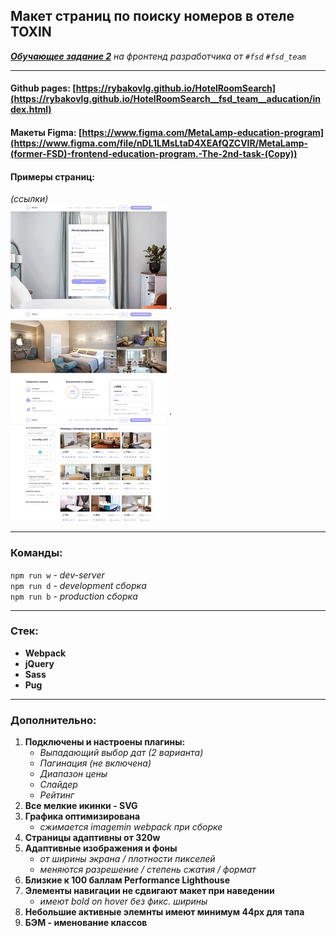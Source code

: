 ## Макет страниц по поиску номеров в отеле TOXIN
*[**Обучающее задание 2**](https://rizzoma.com/topic/d5c429337bcaa70548fb5aeedee6d92b/0_b_8ndo_78h6s/) на фронтенд разработчика от `#fsd` `#fsd_team`*

-----
#### Github pages: [https://rybakovlg.github.io/HotelRoomSearch](https://rybakovlg.github.io/HotelRoomSearch__fsd_team__aducation/index.html)
#### Макеты Figma: [https://www.figma.com/MetaLamp-education-program](https://www.figma.com/file/nDL1LMsLtaD4XEAfQZCVIR/MetaLamp-(former-FSD)-frontend-education-program.-The-2nd-task-(Copy))
#### Примеры страниц:
*(ссылки)* </br>
[![reg-page](pages_img/Screenshot_2.jpg "Регистрация")](https://rybakovlg.github.io/HotelRoomSearch__fsd_team__aducation/app/registration-page.html) .
[![info-page](pages_img/Screenshot_4.jpg "Подробнее")](https://rybakovlg.github.io/HotelRoomSearch__fsd_team__aducation/app/room-details.html) .
[![search-page](pages_img/Screenshot_3.jpg "Поиск")](https://rybakovlg.github.io/HotelRoomSearch__fsd_team__aducation/app/search-room.html)

----
### Команды:
`npm run w` - *dev-server* </br>
`npm run d` - *development сборка* </br>
`npm run b` - *production сборка*

----
### Стек:
- **Webpack**
- **jQuery**
- **Sass**
- **Pug**

----
### Дополнительно:
1. **Подключены и настроены плагины:**
    - *Выпадающий выбор дат (2 варианта)*
    - *Пагинация (не включена)*
    - *Диапазон цены*
    - *Слайдер*
    - *Рейтинг*
2. **Все мелкие икинки - SVG**
3. **Графика оптимизирована**
    - *сжимается imagemin webpack при сборке*
4. **Страницы адаптивны от 320w**
5. **Адаптивные изображения и фоны**
    - *от ширины экрана / плотности пикселей*
    - *меняются разрешение / степень сжатия / формат*
6. **Близкие к 100 баллам Performance Lighthouse**
7. **Элементы навигации не сдвигают макет при наведении**
    - *имеют bold on hover без фикс. ширины*
8. **Небольшие активные элемнты имеют минимум 44px для тапа**
9. **БЭМ - именование классов**
